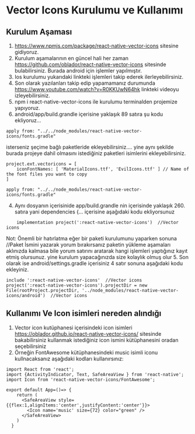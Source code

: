 # Vector Icons Kurulumu ve Kullanımı
## Kurulum Aşaması 
1. https://www.npmjs.com/package/react-native-vector-icons sitesine gidiyoruz. 
2. Kurulum aşamalarının en güncel hali her zaman https://github.com/oblador/react-native-vector-icons sitesinde bulabilirsiniz. Burada android için işlemler yapılmıştır. 
3. Ios kurulumu yukarıdaki linkteki işlemleri takip ederek ilerleyebilirsiniz. 
4. Son olarak yazılanları takip edip yapamamanız durumunda https://www.youtube.com/watch?v=R0KKUwN64hk linkteki videoyu izleyebilirsiniz. 
5. npm i react-native-vector-icons ile kurulumu terminalden projemize yapıyoruz. 
6. android/app/build.grandle  içerisine  yaklaşık 89 satıra şu kodu ekliyoruz...  
```JS
apply from: "../../node_modules/react-native-vector-icons/fonts.gradle"
```
isterseniz şeçime bağlı paketleride ekleyebilirsiniz.... yine aynı şekilde burada projeye dahil olmasını istediğiniz paketleri isimlerini ekleyebilirsiniz.
```JS
project.ext.vectoricons = [
    iconFontNames: [ 'MaterialIcons.ttf', 'EvilIcons.ttf' ] // Name of the font files you want to copy
]

apply from: "../../node_modules/react-native-vector-icons/fonts.gradle"
```
4. Aynı dosyanın içerisinide app/build.grandle nin içerisinde yaklaşık 260. satıra yani dependencies {... içerisine aşağıdaki kodu ekliyorsunuz
```JS
    implementation project(':react-native-vector-icons')  //Vector icons
```
Not: Önemli bir hatırlatma eğer bir paketi kurulumunu yaparken sonuna //Paket İsmini yazarak yorum bırakırsanız paketin yükleme aşamaları aklınızda kalmasa bile yorum satırını aratarak hangi işlemleri yaptığınız kayıt etmiş olursunuz. yine kurulum yapacağınızda size kolaylık olmuş olur
5. Son olarak ise android/settings.gradle içerisiniz 4 satır sonuna aşağıdaki kodu ekleyiniz. 
```JS
include ':react-native-vector-icons'  //Vector icons
project(':react-native-vector-icons').projectDir = new File(rootProject.projectDir, '../node_modules/react-native-vector-icons/android')  //Vector icons
```
## Kullanımı Ve Icon isimleri nereden alındığı
1. Vector icon kutüphanesi içerisindeki icon isimleri https://oblador.github.io/react-native-vector-icons/ sitesinde bakabilirsiniz kullanmak istediğiniz icon ismini kütüphanesini oradan seçebilirsiniz
2. Örneğin FontAwesome kütüphanesindeki music isimli iconu kullnacaksanız aşağıdaki kodları kullanırsınız: 
```JS
import React from 'react';
import {ActivityIndicator, Text, SafeAreaView } from 'react-native';
import Icon from 'react-native-vector-icons/FontAwesome';

export default App=()=> {  
    return (
      <SafeAreaView style={{flex:1,alignItems:'center',justifyContent:'center'}}>
        <Icon name='music' size={72} color="green" />
      </SafeAreaView>
    )
  }


```
